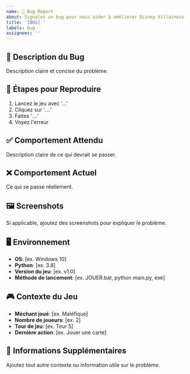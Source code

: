 ```yaml
---
name: 🐛 Bug Report
about: Signalez un bug pour nous aider à améliorer Disney Villainous
title: '[BUG] '
labels: bug
assignees: ''
---
```


## 🐛 Description du Bug
Description claire et concise du problème.

## 🔄 Étapes pour Reproduire
1. Lancez le jeu avec '...'
2. Cliquez sur '....'
3. Faites '....'
4. Voyez l'erreur

## ✅ Comportement Attendu
Description claire de ce qui devrait se passer.

## ❌ Comportement Actuel
Ce qui se passe réellement.

## 🖼️ Screenshots
Si applicable, ajoutez des screenshots pour expliquer le problème.

## 🖥️ Environnement
- **OS**: [ex. Windows 10]
- **Python**: [ex. 3.8]
- **Version du jeu**: [ex. v1.0]
- **Méthode de lancement**: [ex. JOUER.bat, python main.py, exe]

## 🎮 Contexte du Jeu
- **Méchant joué**: [ex. Maléfique]
- **Nombre de joueurs**: [ex. 2]
- **Tour de jeu**: [ex. Tour 5]
- **Dernière action**: [ex. Jouer une carte]

## 📝 Informations Supplémentaires
Ajoutez tout autre contexte ou information utile sur le problème.